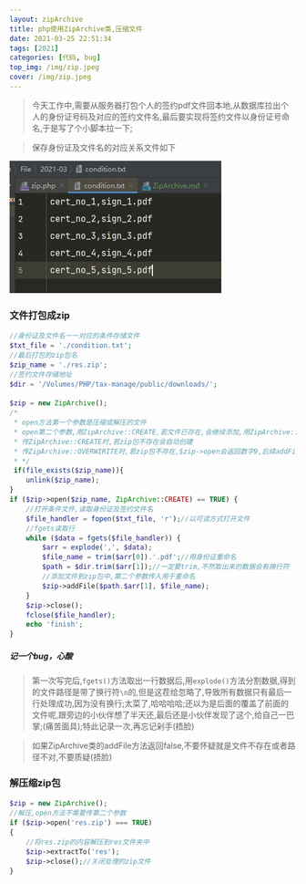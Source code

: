 ```yaml
---
layout: zipArchive
title: php使用ZipArchive类,压缩文件
date: 2021-03-25 22:51:34
tags: [2021]
categories: [代码, bug]
top_img: /img/zip.jpeg
cover: /img/zip.jpeg
---
```


>今天工作中,需要从服务器打包个人的签约pdf文件回本地,从数据库拉出个人的身份证号码及对应的签约文件名,最后要实现将签约文件以身份证号命名,于是写了个小脚本拉一下;

>保存身份证及文件名的对应关系文件如下

![1616984423889](/images/1616984423889.jpg)




### 文件打包成zip

```php
//身份证及文件名一一对应的条件存储文件
$txt_file = './condition.txt';
//最后打包的zip包名
$zip_name = './res.zip';
//签约文件存储地址
$dir = '/Volumes/PHP/tax-manage/public/downloads/';

$zip = new ZipArchive();
/*
 * open方法第一个参数是压缩或解压的文件
 * open第二个参数,用ZipArchive::CREATE,若文件已存在,会继续添加,用ZipArchive::OVERWIRITE则会覆盖之前的zip包
 * 传ZipArchive::CREATE时,若zip包不存在会自动创建
 * 传ZipArchive::OVERWIRITE时,若zip包不存在,$zip->open会返回数字9,后续addFile会报错Invalid or uninitialized Zip object 
 * */
 if(file_exists($zip_name)){
    unlink($zip_name);
}
if ($zip->open($zip_name, ZipArchive::CREATE) == TRUE) {
    //打开条件文件,读取身份证及签约文件名
    $file_handler = fopen($txt_file, 'r');//以可读方式打开文件
    //fgets读取行
    while ($data = fgets($file_handler)) {
        $arr = explode(',', $data);
        $file_name = trim($arr[0]).'.pdf';//用身份证重命名
        $path = $dir.trim($arr[1]);//一定要trim,不然取出来的数据会有换行符
        //添加文件到zip包中,第二个参数传入用于重命名
        $zip->addFile($path.$arr[1], $file_name);
    }
    $zip->close();
    fclose($file_handler);
    echo 'finish';
}
```

##### 记一个bug，心酸

>第一次写完后,`fgets()`方法取出一行数据后,用`explode()`方法分割数据,得到的文件路径是带了换行符`\n`的,但是这茬给忽略了,导致所有数据只有最后一行处理成功,因为没有换行;太菜了,哈哈哈哈;还以为是后面的覆盖了前面的文件呢,跟旁边的小伙伴想了半天还,最后还是小伙伴发现了这个,给自己一巴掌;(痛苦面具);特此记录一次,再忘记剁手(捂脸)

> 如果ZipArchive类的addFile方法返回false,不要怀疑就是文件不存在或者路径不对,不要质疑(捂脸)

### 解压缩zip包

```php
$zip = new ZipArchive();
//解压,open方法不需要传第二个参数
if ($zip->open('res.zip') === TRUE)
{
    //将res.zip的内容解压到res文件夹中
    $zip->extractTo('res');
    $zip->close();//关闭处理的zip文件
}
```